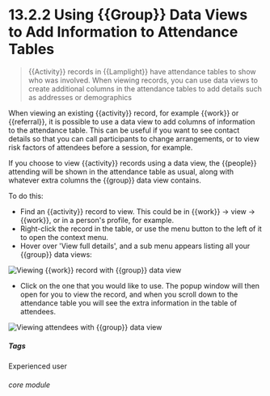 # 13.2.2 Using {{Group}} Data Views to Add Information to Attendance Tables

> {{Activity}} records in {{Lamplight}} have attendance tables to show who was involved. When viewing records, you can use data views to create additional columns in the attendance tables to add details such as addresses or demographics



When viewing an existing {{activity}} record, for example {{work}} or {{referral}}, it is possible to use a data view to add columns of information to the attendance table. This can be useful if you want to see contact details so that you can call participants to change arrangements, or to view risk factors of attendees before a session, for example.

If you choose to view {{activity}} records using a data view, the {{people}} attending will be shown in the attendance table as usual, along with whatever extra columns the {{group}} data view contains.

To do this:

- Find an {{activity}} record to view. This could be in {{work}} -> view -> {{work}}, or in a person's profile, for example.
- Right-click the record in the table, or use the menu button to the left of it to open the context menu.
- Hover over 'View full details', and a sub menu appears listing all your {{group}} data views:

![Viewing {{work}} record with {{group}} data view](110b.png)

- Click on the one that you would like to use. The popup window will then open for you to view the record, and when you scroll down to the attendance table you will see the extra information in the table of attendees. 

![Viewing attendees with {{group}} data view](110c.png)


##### Tags
Experienced user

###### core module
